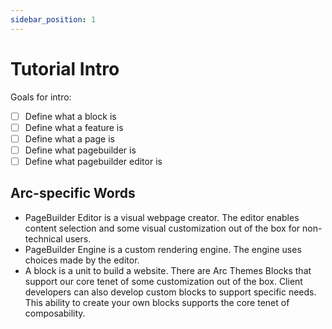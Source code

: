 ```yaml
---
sidebar_position: 1
---
```


# Tutorial Intro

Goals for intro:

- [ ] Define what a block is
- [ ] Define what a feature is
- [ ] Define what a page is
- [ ] Define what pagebuilder is
- [ ] Define what pagebuilder editor is

## Arc-specific Words 

- PageBuilder Editor is a visual webpage creator. The editor enables content selection and some visual customization out of the box for non-technical users.
- PageBuilder Engine is a custom rendering engine. The engine uses choices made by the editor. 
- A block is a unit to build a website. There are Arc Themes Blocks that support our core tenet of some customization out of the box. Client developers can also develop custom blocks to support specific needs. This ability to create your own blocks supports the core tenet of composability. 
